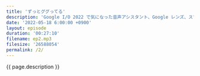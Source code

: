 ```yaml
---
title: 'ずっとググってる'
description: 'Google I/O 2022 で気になった音声アシスタント、Google レンズ、スマートグラスなどについてお話しました。'
date: '2022-05-18 6:00:00 +0900'
layout: episode
duration: '00:27:10'
filename: ep2.mp3
filesize: '26588054'
permalink: /2/
---
```


{{ page.description }}
